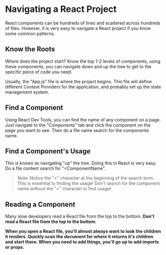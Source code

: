 # Navigating a React Project

React components can be hundreds of lines and scattered across hundreds of files. However, it is very easy to navigate a
React project if you know some common patterns.

## Know the Roots

Where does the project start? Know the top 1-2 levels of components, using these components, you can navigate down
and up the tree to get to the specific piece of code you need.

Usually, the "App.js" file is where the project begins. This file will define different Context Providers for the application,
and probably set up the state management system.

## Find a Component

Using React Dev Tools, you can find the name of any component on a page. Just navigate to the "Components" tab and click
the component on the page you want to see. Then do a file name search for the components name.

## Find a Component's Usage

This is known as navigating "up" the tree. Doing this in React is very easy. Do a file content search for "<ComponentName".

> Note: Notice the "<" character at the beginning of the search term. This is essential to finding the usage! Don't
> search for the component name without the "<" character to find usage!

## Reading a Component

Many slow developers read a React file from the top to the bottom. **Don't read a React file from the top to the bottom**.

**When you open a React file, you'll almost always want to look the children it renders. Quickly scan the document for
where it returns it's children and start there. When you need to add things, you'll go up to add imports or props.**
